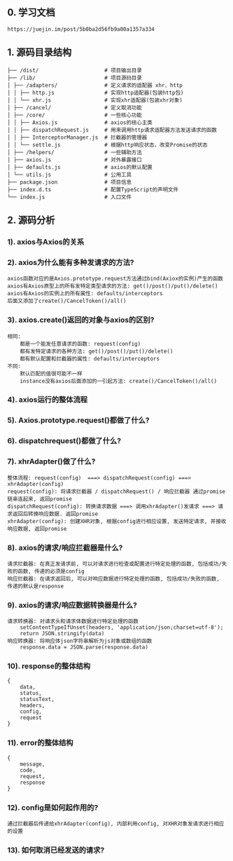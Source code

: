 ## 0. 学习文档
    https://juejin.im/post/5b0ba2d56fb9a00a1357a334

## 1. 源码目录结构
    ├── /dist/                     # 项目输出目录
    ├── /lib/                      # 项目源码目录
    │ ├── /adapters/               # 定义请求的适配器 xhr、http
    │ │ ├── http.js                # 实现http适配器(包装http包)
    │ │ └── xhr.js                 # 实现xhr适配器(包装xhr对象)
    │ ├── /cancel/                 # 定义取消功能
    │ ├── /core/                   # 一些核心功能
    │ │ ├── Axios.js               # axios的核心主类
    │ │ ├── dispatchRequest.js     # 用来调用http请求适配器方法发送请求的函数
    │ │ ├── InterceptorManager.js  # 拦截器的管理器
    │ │ └── settle.js              # 根据http响应状态，改变Promise的状态
    │ ├── /helpers/                # 一些辅助方法
    │ ├── axios.js                 # 对外暴露接口
    │ ├── defaults.js              # axios的默认配置 
    │ └── utils.js                 # 公用工具
    ├── package.json               # 项目信息
    ├── index.d.ts                 # 配置TypeScript的声明文件
    └── index.js                   # 入口文件

## 2. 源码分析
### 1). axios与Axios的关系
### 2). axios为什么能有多种发请求的方法?
    axios函数对应的是Axios.prototype.request方法通过bind(Axiox的实例)产生的函数
    axios有Axios原型上的所有发特定类型请求的方法: get()/post()/put()/delete()
    axios有Axios的实例上的所有属性: defaults/interceptors
    后面又添加了create()/CancelToken()/all()

### 3). axios.create()返回的对象与axios的区别?
    相同: 
        都是一个能发任意请求的函数: request(config)
        都有发特定请求的各种方法: get()/post()/put()/delete()
        都有默认配置和拦截器的属性: defaults/interceptors
    不同:
        默认匹配的值很可能不一样
        instance没有axios后面添加的一引起方法: create()/CancelToken()/all()

### 4). axios运行的整体流程
### 5). Axios.prototype.request()都做了什么?
### 6). dispatchrequest()都做了什么?
### 7). xhrAdapter()做了什么?
    整体流程: request(config)  ===> dispatchRequest(config) ===> xhrAdapter(config)
    request(config): 将请求拦截器 / dispatchRequest() / 响应拦截器 通过promise链串连起来, 返回promise
    dispatchRequest(config): 转换请求数据 ===> 调用xhrAdapter()发请求 ===> 请求返回后转换响应数据. 返回promise
    xhrAdapter(config): 创建XHR对象, 根据config进行相应设置, 发送特定请求, 并接收响应数据, 返回promise 

### 8). axios的请求/响应拦截器是什么?
    请求拦截器: 在真正发请求前, 可以对请求进行检查或配置进行特定处理的函数, 包括成功/失败的函数, 传递的必须是config
    响应拦截器: 在请求返回后, 可以对响应数据进行特定处理的函数, 包括成功/失败的函数, 传递的默认是response

### 9). axios的请求/响应数据转换器是什么?
    请求转换器: 对请求头和请求体数据进行特定处理的函数
        setContentTypeIfUnset(headers, 'application/json;charset=utf-8');
        return JSON.stringify(data)
    响应转换器: 将响应体json字符串解析为js对象或数组的函数
        response.data = JSON.parse(response.data)
    
### 10). response的整体结构
    {
        data,
        status,
        statusText,
        headers,
        config,
        request
    }

### 11). error的整体结构
    {
        message,
        code,
        request,
        response
    }

### 12). config是如何起作用的?
    通过拦截器后传递给xhrAdapter(config), 内部利用config, 对XHR对象发请求进行相应的设置

### 13). 如何取消已经发送的请求?





